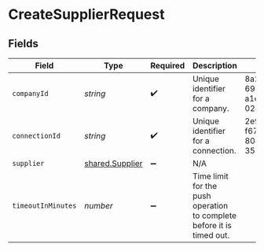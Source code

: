 # CreateSupplierRequest


## Fields

| Field                                                                 | Type                                                                  | Required                                                              | Description                                                           | Example                                                               |
| --------------------------------------------------------------------- | --------------------------------------------------------------------- | --------------------------------------------------------------------- | --------------------------------------------------------------------- | --------------------------------------------------------------------- |
| `companyId`                                                           | *string*                                                              | :heavy_check_mark:                                                    | Unique identifier for a company.                                      | 8a210b68-6988-11ed-a1eb-0242ac120002                                  |
| `connectionId`                                                        | *string*                                                              | :heavy_check_mark:                                                    | Unique identifier for a connection.                                   | 2e9d2c44-f675-40ba-8049-353bfcb5e171                                  |
| `supplier`                                                            | [shared.Supplier](../../../sdk/models/shared/supplier.md)             | :heavy_minus_sign:                                                    | N/A                                                                   |                                                                       |
| `timeoutInMinutes`                                                    | *number*                                                              | :heavy_minus_sign:                                                    | Time limit for the push operation to complete before it is timed out. |                                                                       |
